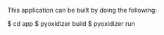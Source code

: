 This application can be built by doing the following:

  $ cd app
  $ pyoxidizer build
  $ pyoxidizer run
